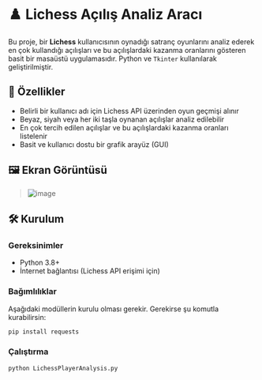 # ♟️ Lichess Açılış Analiz Aracı

Bu proje, bir **Lichess** kullanıcısının oynadığı satranç oyunlarını analiz ederek en çok kullandığı açılışları ve bu açılışlardaki kazanma oranlarını gösteren basit bir masaüstü uygulamasıdır. Python ve `Tkinter` kullanılarak geliştirilmiştir.

## 🚀 Özellikler

- Belirli bir kullanıcı adı için Lichess API üzerinden oyun geçmişi alınır
- Beyaz, siyah veya her iki taşla oynanan açılışlar analiz edilebilir
- En çok tercih edilen açılışlar ve bu açılışlardaki kazanma oranları listelenir
- Basit ve kullanıcı dostu bir grafik arayüz (GUI)

## 🖼️ Ekran Görüntüsü

> ![image](https://github.com/user-attachments/assets/c0015ee4-b093-4447-b5a5-5a7ab5b5f5e5)


## 🛠️ Kurulum

### Gereksinimler

- Python 3.8+
- İnternet bağlantısı (Lichess API erişimi için)

### Bağımlılıklar

Aşağıdaki modüllerin kurulu olması gerekir. Gerekirse şu komutla kurabilirsin:

```bash
pip install requests
```

### Çalıştırma

```bash
python LichessPlayerAnalysis.py
```
